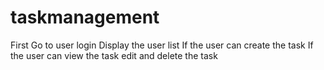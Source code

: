 # taskmanagement
First Go to user login
Display the user list
If the user can create the task
If the user can view the task edit and delete the task
